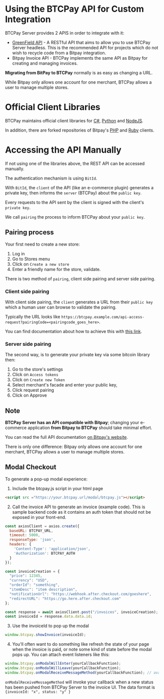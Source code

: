 # Using the BTCPay API for Custom Integration

BTCPay Server provides 2 APIS in order to integrate with it:

* [GreenField API](./GreenFieldExample.md) - A RESTful API that aims to allow you to use BTCPay Server headless. This is the recommended API for projects which do not wish to recycle code from a Bitpay integration.
* Bitpay Invoice API - BTCPay implements the same API as Bitpay for creating and managing invoices.

**Migrating from BitPay to BTCPay** normally is as easy as changing a URL.

While Bitpay only allows one account for one merchant, BTCPay allows a user to manage multiple stores.

# Official Client Libraries

BTCPay maintains official client libraries for [C#](https://github.com/MetacoSA/NBitpayClient), [Python](https://github.com/btcpayserver/btcpay-python) and [NodeJS](https://github.com/btcpayserver/node-btcpay).

In addition, there are forked repositories of Bitpay's [PHP](https://github.com/btcpayserver/btcpayserver-php-client) and [Ruby](https://github.com/bitpay/ruby-client) clients.

# Accessing the API Manually

If not using one of the libraries above, the REST API can be accessed manually.

The authentication mechanism is using `BitId`.

With `BitId`, the `client` of the API (like an e-commerce plugin) generates a private key, then informs the `server` (BTCPay) about the `public key`.

Every requests to the API sent by the client is signed with the client's `private key`.

We call `pairing` the process to inform BTCPay about your `public key`.

## Pairing process

Your first need to create a new store:

1. Log in
2. Go to Stores menu
3. Click on `Create a new store`
4. Enter a friendly name for the store, validate.

There is two method of `pairing`, client side pairing and server side pairing.

### Client side pairing

With client side pairing, the `client` generates a URL from their `public key` which a human user can browse to validate the pairing.

Typically the URL looks like `https://btcpay.example.com/api-access-request?pairingCode=<pairingcode_goes_here>`.

You can find documentation about how to achieve this with [this link](https://support.bitpay.com/hc/en-us/articles/115003001183-How-do-I-pair-my-client-and-create-a-token-).

### Server side pairing

The second way, is to generate your private key via some bitcoin library then:

1. Go to the store's settings
2. Click on `Access tokens`
3. Click on `Create new Token`
4. Select merchant's facade and enter your public key,
5. Click request pairing
6. Click on Approve

## Note

**BTCPay Server has an API compatible with Bitpay**; changing your e-commerce application **from Bitpay to BTCPay** should take minimal effort.

You can read the full API documentation [on Bitpay's website](https://bitpay.com/api#resource-Invoices).

There is only one difference: Bitpay only allows one account for one merchant, BTCPay allows a user to manage multiple stores.

## Modal Checkout

To generate a pop-up modal experience:

1. Include the btcpay.js script in your html page

```html
<script src ="https://your.btcpay.url/modal/btcpay.js"></script>
```

2. Call the invoice API to generate an invoice (example code). This is sample backend code as it contains an auth token that should not be exposed in your front-end.

```js
const axiosClient = axios.create({
  baseURL: BTCPAY_URL,
  timeout: 5000,
  responseType: 'json',
  headers: {
    'Content-Type': 'application/json',
    'Authorization': BTCPAY_AUTH
  }
});

const invoiceCreation = {
  "price": 12345,
  "currency": "USD",
  "orderId": "something",
  "itemDesc": "item description",
  "notificationUrl": "https://webhook.after.checkout.com/goeshere",
  "redirectURL": "https://go.here.after.checkout.com"
};

const response = await axiosClient.post("/invoices", invoiceCreation);
const invoiceId = response.data.data.id;
```

3. Use the invoiceId to pop up the modal

```js
window.btcpay.showInvoice(invoiceId);
```

4. You'll often want to do something like refresh the state of your page when the invoice is paid, or note some kind of state before the modal pops up. You can attach event listeners like this:

```js
window.btcpay.onModalWillEnter(yourCallbackFunction);
window.btcpay.onModalWillLeave(yourCallbackFunction);
window.btcpay.onModalReceiveMessageMethod(yourCallbackFunction); // available from v1.0.5.6
```

`onModalReceiveMessageMethod` will invoke your callback when a new status has been pushed from BTCPay Server to the invoice UI. The data format is `{invoiceId: "x", status: "y" }`
